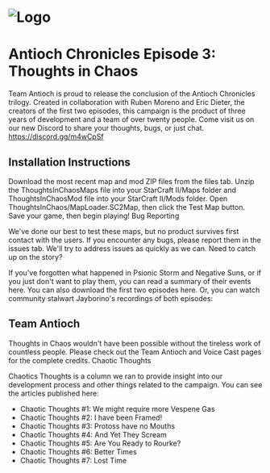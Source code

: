  # ![Logo](https://media-elerium.cursecdn.com/attachments/189/535/ep3logo.png)
 # Antioch Chronicles Episode 3: Thoughts in Chaos

Team Antioch is proud to release the conclusion of the Antioch Chronicles trilogy. Created in collaboration with Ruben Moreno and Eric Dieter, the creators of the first two episodes, this campaign is the product of three years of development and a team of over twenty people. Come visit us on our new Discord to share your thoughts, bugs, or just chat. https://discord.gg/m4wCpSf

 ## Installation Instructions

Download the most recent map and mod ZIP files from the files tab. Unzip the ThoughtsInChaosMaps file into your StarCraft II/Maps folder and ThoughtsInChaosMod file into your StarCraft II/Mods folder. Open ThoughtsInChaos/MapLoader.SC2Map, then click the Test Map button. Save your game, then begin playing!
Bug Reporting

We've done our best to test these maps, but no product survives first contact with the users. If you encounter any bugs, please report them in the issues tab. We'll try to address issues as quickly as we can.
Need to catch up on the story?

If you've forgotten what happened in Psionic Storm and Negative Suns, or if you just don't want to play them, you can read a summary of their events here. You can also download the first two episodes here. Or, you can watch community stalwart Jayborino's recordings of both episodes:

 

 ## Team Antioch

Thoughts in Chaos wouldn't have been possible without the tireless work of countless people. Please check out the Team Antioch and Voice Cast pages for the complete credits.
Chaotic Thoughts

Chaotics Thoughts is a column we ran to provide insight into our development process and other things related to the campaign. You can see the articles published here:

 * Chaotic Thoughts #1: We might require more Vespene Gas
 * Chaotic Thoughts #2: I have been Framed!
 * Chaotic Thoughts #3: Protoss have no Mouths
 * Chaotic Thoughts #4: And Yet They Scream
 * Chaotic Thoughts #5: Are You Ready to Rourke?
 * Chaotic Thoughts #6: Better Times
 * Chaotic Thoughts #7: Lost Time
